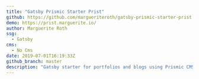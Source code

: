 ```yaml
---
title: "Gatsby Prismic Starter Prist"
github: https://github.com/margueriteroth/gatsby-prismic-starter-prist
demo: https://prist.marguerite.io/
author: Marguerite Roth
ssg:
  - Gatsby
cms:
  - No Cms
date: 2019-07-01T16:19:33Z
github_branch: master
description: "Gatsby starter for portfolios and blogs using Prismic CMS"
---
```

